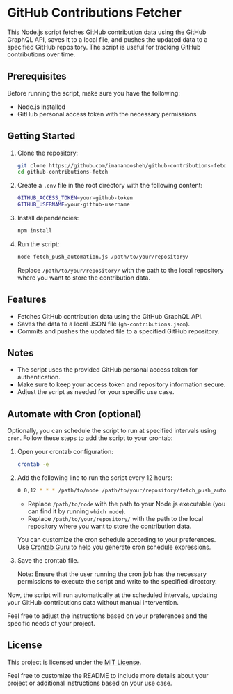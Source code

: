 # GitHub Contributions Fetcher

This Node.js script fetches GitHub contribution data using the GitHub GraphQL API, saves it to a local file, and pushes the updated data to a specified GitHub repository. The script is useful for tracking GitHub contributions over time.

## Prerequisites

Before running the script, make sure you have the following:

- Node.js installed
- GitHub personal access token with the necessary permissions

## Getting Started

1. Clone the repository:

    ```bash
    git clone https://github.com/imananoosheh/github-contributions-fetch.git
    cd github-contributions-fetch
    ```

2. Create a `.env` file in the root directory with the following content:

    ```bash
    GITHUB_ACCESS_TOKEN=your-github-token
    GITHUB_USERNAME=your-github-username
    ```

3. Install dependencies:

    ```bash
    npm install
    ```

4. Run the script:

    ```bash
    node fetch_push_automation.js /path/to/your/repository/
    ```

    Replace `/path/to/your/repository/` with the path to the local repository where you want to store the contribution data.

## Features

- Fetches GitHub contribution data using the GitHub GraphQL API.
- Saves the data to a local JSON file (`gh-contributions.json`).
- Commits and pushes the updated file to a specified GitHub repository.

## Notes

- The script uses the provided GitHub personal access token for authentication.
- Make sure to keep your access token and repository information secure.
- Adjust the script as needed for your specific use case.

## Automate with Cron (optional)

Optionally, you can schedule the script to run at specified intervals using `cron`. Follow these steps to add the script to your crontab:

1. Open your crontab configuration:

   ```bash
   crontab -e
   ```

2. Add the following line to run the script every 12 hours:

   ```bash
   0 0,12 * * * /path/to/node /path/to/your/repository/fetch_push_automation.js /path/to/your/repository/
   ```

   - Replace `/path/to/node` with the path to your Node.js executable (you can find it by running `which node`).
   - Replace `/path/to/your/repository/` with the path to the local repository where you want to store the contribution data.

   You can customize the cron schedule according to your preferences. Use [Crontab Guru](https://crontab.guru/) to help you generate cron schedule expressions.

3. Save the crontab file.

   Note: Ensure that the user running the cron job has the necessary permissions to execute the script and write to the specified directory.

Now, the script will run automatically at the scheduled intervals, updating your GitHub contributions data without manual intervention.

Feel free to adjust the instructions based on your preferences and the specific needs of your project.

## License

This project is licensed under the [MIT License](LICENSE).

Feel free to customize the README to include more details about your project or additional instructions based on your use case.
